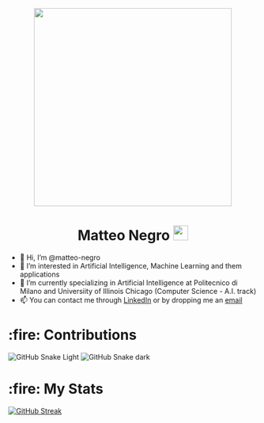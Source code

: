 <div id="header" align="center">
  <img src="https://media.giphy.com/media/qgQUggAC3Pfv687qPC/giphy.gif" width="400"/>
  
  <h1>
  Matteo Negro
  <img src="https://media.giphy.com/media/hvRJCLFzcasrR4ia7z/giphy.gif" width="30px"/>
  </h1>
</div>

- 👋 Hi, I’m @matteo-negro
- 👀 I’m interested in Artificial Intelligence, Machine Learning and them applications
- 🌱 I’m currently specializing in Artificial Intelligence at Politecnico di Milano and Universiity of Illinois Chicago (Computer Science - A.I. track) 
- 📫 You can contact me through <a href="https://www.linkedin.com/in/negro-matteo">LinkedIn</a> or by dropping me an <a href="mailto:matteonegro.dev@gamil.com">email</a>

<h1>
  :fire:
  Contributions
</h1> 

![GitHub Snake Light](https://github.com/matteo-negro/matteo-negro/blob/output/github-snake.svg#gh-light-mode-only)
![GitHub Snake dark](https://github.com/matteo-negro/matteo-negro/blob/output/github-snake-dark.svg#gh-dark-mode-only)

<h1>
  :fire:
  My Stats
</h1>

[![GitHub Streak](https://github-readme-streak-stats.herokuapp.com?user=matteo-negro&theme=gruvbox_duo)](https://git.io/streak-stats)